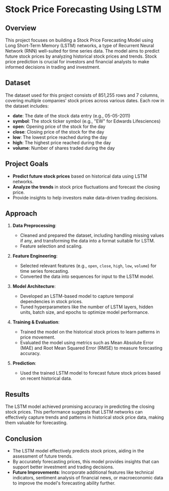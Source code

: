 # Stock Price Forecasting Using LSTM

## Overview
This project focuses on building a Stock Price Forecasting Model using Long Short-Term Memory (LSTM) networks, a type of Recurrent Neural Network (RNN) well-suited for time series data. The model aims to predict future stock prices by analyzing historical stock prices and trends. Stock price prediction is crucial for investors and financial analysts to make informed decisions in trading and investment.

## Dataset
The dataset used for this project consists of 851,255 rows and 7 columns, covering multiple companies’ stock prices across various dates. Each row in the dataset includes:

- **date**: The date of the stock data entry (e.g., 05-05-2011)
- **symbol**: The stock ticker symbol (e.g., "EW" for Edwards Lifesciences)
- **open**: Opening price of the stock for the day
- **close**: Closing price of the stock for the day
- **low**: The lowest price reached during the day
- **high**: The highest price reached during the day
- **volume**: Number of shares traded during the day

## Project Goals
- **Predict future stock prices** based on historical data using LSTM networks.
- **Analyze the trends** in stock price fluctuations and forecast the closing price.
- Provide insights to help investors make data-driven trading decisions.

## Approach
1. **Data Preprocessing**: 
   - Cleaned and prepared the dataset, including handling missing values if any, and transforming the data into a format suitable for LSTM.
   - Feature selection and scaling.
2. **Feature Engineering**:
   - Selected relevant features (e.g., `open`, `close`, `high`, `low`, `volume`) for time series forecasting.
   - Converted the data into sequences for input to the LSTM model.

3. **Model Architecture**:
   - Developed an LSTM-based model to capture temporal dependencies in stock prices.
   - Tuned hyperparameters like the number of LSTM layers, hidden units, batch size, and epochs to optimize model performance.

4. **Training & Evaluation**:
   - Trained the model on the historical stock prices to learn patterns in price movement.
   - Evaluated the model using metrics such as Mean Absolute Error (MAE) and Root Mean Squared Error (RMSE) to measure forecasting accuracy.

5. **Prediction**:
   - Used the trained LSTM model to forecast future stock prices based on recent historical data.

## Results
The LSTM model achieved promising accuracy in predicting the closing stock prices. This performance suggests that LSTM networks can effectively capture trends and patterns in historical stock price data, making them valuable for forecasting.

## Conclusion
- The LSTM model effectively predicts stock prices, aiding in the assessment of future trends.
- By accurately forecasting prices, this model provides insights that can support better investment and trading decisions.
- **Future Improvements**: Incorporate additional features like technical indicators, sentiment analysis of financial news, or macroeconomic data to improve the model's forecasting ability further.


